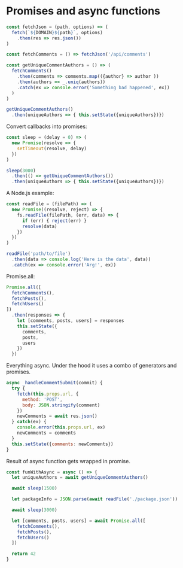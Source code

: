 # Promises and async functions

```JavaScript
const fetchJson = (path, options) => (
  fetch(`${DOMAIN}${path}`, options)
    .then(res => res.json())
)

const fetchComments = () => fetchJson('/api/comments')

const getUniqueCommentAuthors = () => (
  fetchComments()
    .then(comments => comments.map(({author} => author ))
    .then(authors => _.uniq(authors))
    .catch(ex => console.error('Something bad happened', ex))
  )
)

getUniqueCommentAuthors()
  .then(uniqueAuthors => { this.setState({uniqueAuthors})})
```

Convert callbacks into promises:

```JavaScript
const sleep = (delay = 0) => (
  new Promise(resolve => {
    setTimeout(resolve, delay)
  })
)

sleep(3000)
  .then(() => getUniqueCommentAuthors())
  .then(uniqueAuthors => { this.setState({uniqueAuthors})})
```

A Node.js example:

```JavaScript
const readFile = (filePath) => (
  new Promise((resolve, reject) => {
    fs.readFile(filePath, (err, data) => {
      if (err) { reject(err) }
      resolve(data)
    })
  })
)

readFile('path/to/file')
  .then(data => console.log('Here is the data', data))
  .catch(ex => console.error('Arg!', ex))
```

Promise.all:

```JavaScript
Promise.all([
  fetchComments(),
  fetchPosts(),
  fetchUsers()
])
  .then(responses => {
    let [comments, posts, users] = responses
    this.setState({
      comments,
      posts,
      users
    })
  })
```

Everything async. Under the hood it uses a combo of generators and promises.

```JavaScript
async _handleCommentSubmit(commit) {
  try {
    fetch(this.props.url, {
      method: 'POST',
      body: JSON.stringify(comment)
    })
    newComments = await res.json()
  } catch(ex) {
    console.error(this.props.url, ex)
    newComments = comments
  }
  this.setState({comments: newComments})
}
```

Result of async function gets wrapped in promise.

```JavaScript
const funWithAsync = async () => {
  let uniqueAuthors = await getUniqueCommentAuthors()

  await sleep(1500)

  let packageInfo = JSON.parse(await readFile('./package.json'))

  await sleep(3000)

  let [comments, posts, users] = await Promise.all([
    fetchComments(),
    fetchPosts(),
    fetchUsers()
  ])

  return 42
}
```
